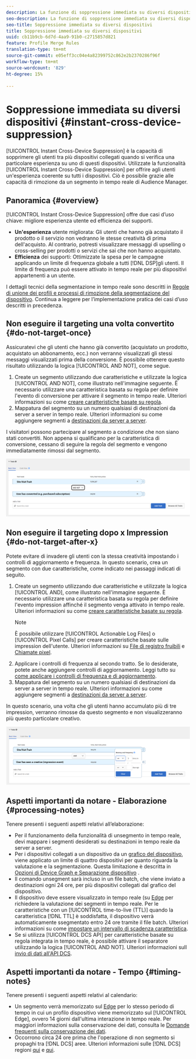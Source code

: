 ```yaml
---
description: La funzione di soppressione immediata su diversi dispositivi consente di eliminare gli utenti per i diversi dispositivi a cui sono associati, dopo il verificarsi di una specifica esperienza su uno di tali dispositivi. Questa funzione consente di fornire a un utente un’esperienza coerente su tutti i suoi dispositivi. Ciò è possibile grazie alle capacità di rimozione da un segmento in tempo reale di Audience Manager.
seo-description: La funzione di soppressione immediata su diversi dispositivi consente di eliminare gli utenti per i diversi dispositivi a cui sono associati, dopo il verificarsi di una specifica esperienza su uno di tali dispositivi. Questa funzione consente di fornire a un utente un’esperienza coerente su tutti i suoi dispositivi. Ciò è possibile grazie alle capacità di rimozione da un segmento in tempo reale di Audience Manager.
seo-title: Soppressione immediata su diversi dispositivi
title: Soppressione immediata su diversi dispositivi
uuid: cb11b9cb-6d7d-4aa9-91b0-c2715857d821
feature: Profile Merge Rules
translation-type: tm+mt
source-git-commit: e05eff3cc04e4a82399752c862e2b2370286f96f
workflow-type: tm+mt
source-wordcount: '829'
ht-degree: 15%

---
```



# Soppressione immediata su diversi dispositivi {#instant-cross-device-suppression}

[!UICONTROL Instant Cross-Device Suppression] è la capacità di sopprimere gli utenti tra più dispositivi collegati quando si verifica una particolare esperienza su uno di questi dispositivi. Utilizzate la funzionalità [!UICONTROL Instant Cross-Device Suppression] per offrire agli utenti un&#39;esperienza coerente su tutti i dispositivi. Ciò è possibile grazie alle capacità di rimozione da un segmento in tempo reale di Audience Manager.

## Panoramica {#overview}

[!UICONTROL Instant Cross-Device Suppression] offre due casi d’uso chiave: migliore esperienza utente ed efficienza dei supporti.

* **Un&#39;esperienza** utente migliorata: Gli utenti che hanno già acquistato il prodotto o il servizio non vedranno le stesse creatività di prima dell&#39;acquisto. Al contrario, potresti visualizzare messaggi di upselling o cross-selling per prodotti o servizi che sai che non hanno acquistato.
* **Efficienza** dei supporti: Ottimizzate la spesa per le campagne applicando un limite di frequenza globale a tutti  [!DNL DSP]gli utenti. Il limite di frequenza può essere attivato in tempo reale per più dispositivi appartenenti a un utente.

I dettagli tecnici della segmentazione in tempo reale sono descritti in [Regole di unione dei profili e processi di rimozione della segmentazione del dispositivo](merge-rule-unsegment.md). Continua a leggere per l’implementazione pratica dei casi d’uso descritti in precedenza.

## Non eseguire il targeting una volta convertito {#do-not-target-once}

Assicuratevi che gli utenti che hanno già convertito (acquistato un prodotto, acquistato un abbonamento, ecc.) non verranno visualizzati gli stessi messaggi visualizzati prima della conversione. È possibile ottenere questo risultato utilizzando la logica [!UICONTROL AND NOT], come segue.

1. Create un segmento utilizzando due caratteristiche e utilizzate la logica [!UICONTROL AND NOT], come illustrato nell&#39;immagine seguente. È necessario utilizzare una caratteristica basata su regola per definire l&#39;evento di conversione per attivare il segmento in tempo reale. Ulteriori informazioni su come [creare caratteristiche basate su regola](../traits/create-onboarded-rule-based-traits.md).
2. Mappatura del segmento su un numero qualsiasi di destinazioni da server a server in tempo reale. Ulteriori informazioni su come aggiungere segmenti a [destinazioni da server a server](../destinations/add-edit-segments.md).

I visitatori possono partecipare al segmento a condizione che non siano stati convertiti. Non appena si qualificano per la caratteristica di conversione, cessano di seguire la regola del segmento e vengono immediatamente rimossi dal segmento.

![](assets/and_not_use_case.png)

## Non eseguire il targeting dopo x Impression {#do-not-target-after-x}

Potete evitare di invadere gli utenti con la stessa creatività impostando i controlli di aggiornamento e frequenza. In questo scenario, crea un segmento con due caratteristiche, come indicato nei passaggi indicati di seguito.

1. Create un segmento utilizzando due caratteristiche e utilizzate la logica [!UICONTROL AND], come illustrato nell&#39;immagine seguente. È necessario utilizzare una caratteristica basata su regola per definire l&#39;evento impression affinché il segmento venga attivato in tempo reale. Ulteriori informazioni su come [creare caratteristiche basate su regola](../traits/create-onboarded-rule-based-traits.md).
   >[!NOTE]
   >
   >È possibile utilizzare [!UICONTROL Actionable Log Files] o [!UICONTROL Pixel Calls] per creare caratteristiche basate sulle impression dell&#39;utente. Ulteriori informazioni su [File di registro fruibili](../../integration/media-data-integration/actionable-log-files.md) e [Chiamate pixel](../../integration/media-data-integration/impression-data-pixels.md).
2. Applicare i controlli di frequenza al secondo tratto. Se lo desiderate, potete anche aggiungere controlli di aggiornamento. Leggi tutto su [come applicare i controlli di frequenza e di aggiornamento](../segments/recency-and-frequency.md).
3. Mappatura del segmento su un numero qualsiasi di destinazioni da server a server in tempo reale. Ulteriori informazioni su come aggiungere segmenti a [destinazioni da server a server](../destinations/add-edit-segments.md).

In questo scenario, una volta che gli utenti hanno accumulato più di tre impression, verranno rimosse da questo segmento e non visualizzeranno più questo particolare creativo.

![](assets/impressions_use_case.png)

## Aspetti importanti da notare - Elaborazione {#processing-notes}

Tenere presenti i seguenti aspetti relativi all’elaborazione:

* Per il funzionamento della funzionalità di unsegmento in tempo reale, devi mappare i segmenti desiderati su destinazioni in tempo reale da server a server.
* Per i dispositivi collegati a un dispositivo da un [grafico del dispositivo](profile-link-use-case.md#recommendations), viene applicato un limite di quattro dispositivi per quanto riguarda la valutazione e la segmentazione. Questa limitazione è descritta in [Opzioni di Device Graph e Separazione dispositivo](merge-rule-unsegment.md#device-graph-options-unsegmentation) &#x200B;.
* Il comando unsegment sarà incluso in un file batch, che viene inviato a destinazioni ogni 24 ore, per più dispositivi collegati dal grafico del dispositivo.
* Il dispositivo deve essere visualizzato in tempo reale (su [Edge](../../reference/system-components/components-edge.md) per richiedere la valutazione dei segmenti in tempo reale. Per le caratteristiche con un [!UICONTROL time-to-live (TTL)] quando la caratteristica [!DNL TTL] è soddisfatta, il dispositivo verrà automaticamente ssegmentato entro 24 ore tramite il file batch. &#x200B; Ulteriori informazioni su come [impostare un intervallo di scadenza caratteristica](../traits/create-onboarded-rule-based-traits.md#set-expiration-interval).
* Se si utilizza [!UICONTROL DCS API] per caratteristiche basate su regola integrata in tempo reale, è possibile attivare il separatore utilizzando la logica [!UICONTROL AND NOT]. Ulteriori informazioni sull [invio di dati all&#39;API DCS](../../api/dcs-intro/dcs-event-calls/dcs-url-send.md). &#x200B;

## Aspetti importanti da notare - Tempo {#timing-notes}

Tenere presenti i seguenti aspetti relativi al calendario:

* Un segmento verrà memorizzato sul [Edge](../../reference/system-components/components-edge.md) per lo stesso periodo di tempo in cui un profilo dispositivo viene memorizzato sul [!UICONTROL Edge], ovvero 14 giorni dall&#39;ultima interazione in tempo reale. Per maggiori informazioni sulla conservazione dei dati, consulta le [Domande frequenti sulla conservazione dei dati](../../faq/faq-privacy.md#data-retention-faq).
* Occorrono circa 24 ore prima che l&#39;operazione di non segmento si propaghi tra [!DNL DCS] aree. Ulteriori informazioni sulle [!DNL DCS] regioni [qui](../..//reference/system-components/components-data-collection.md) e [qui](../../api/dcs-intro/dcs-api-reference/dcs-regions.md).
